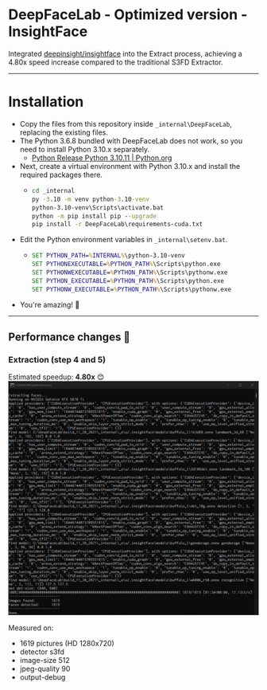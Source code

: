 ﻿# DeepFaceLab - Optimized version - InsightFace

Integrated [deepinsight/insightface](https://github.com/deepinsight/insightface) into the Extract process, achieving a 4.80x speed increase compared to the traditional S3FD Extractor.

---

# Installation

- Copy the files from this repository inside `_internal\DeepFaceLab`, replacing the existing files.
- The Python 3.6.8 bundled with DeepFaceLab does not work, so you need to install Python 3.10.x separately.
  - [Python Release Python 3.10.11 | Python.org](https://www.python.org/downloads/release/python-31011/)
- Next, create a virtual environment with Python 3.10.x and install the required packages there.
  - ```bat
    cd _internal
    py -3.10 -m venv python-3.10-venv
    python-3.10-venv\Scripts\activate.bat
    python -m pip install pip --upgrade
    pip install -r DeepFaceLab\requirements-cuda.txt
    ```
- Edit the Python environment variables in `_internal\setenv.bat`.
  - ```bat
    SET PYTHON_PATH=%INTERNAL%\python-3.10-venv
    SET PYTHONEXECUTABLE=%PYTHON_PATH%\Scripts\python.exe
    SET PYTHONWEXECUTABLE=%PYTHON_PATH%\Scripts\pythonw.exe
    SET PYTHON_EXECUTABLE=%PYTHON_PATH%\Scripts\python.exe
    SET PYTHONW_EXECUTABLE=%PYTHON_PATH%\Scripts\pythonw.exe
    ```
- You're amazing! 🎉

---

## Performance changes 🚀


### Extraction (step 4 and 5)
Estimated speedup: **4.80x** 😊
![](sample.png)

Measured on:
- 1619 pictures (HD 1280x720)
- detector s3fd
- image-size 512
- jpeg-quality 90
- output-debug
